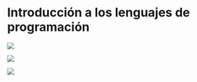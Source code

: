# Introducción a los lenguajes de programación

![](https://static.platzi.com/media/user_upload/download%20%282%29-59a5f661-da50-4626-85ba-dff6eca1b560.jpg)

![](https://static.platzi.com/media/user_upload/download%20%283%29-f3e278a7-e0c3-49dc-a1a9-fdcce4f5d341.jpg)

![](https://static.platzi.com/media/user_upload/download%20%284%29-3323400f-b809-46d3-a58a-f5df38546cdb.jpg)
